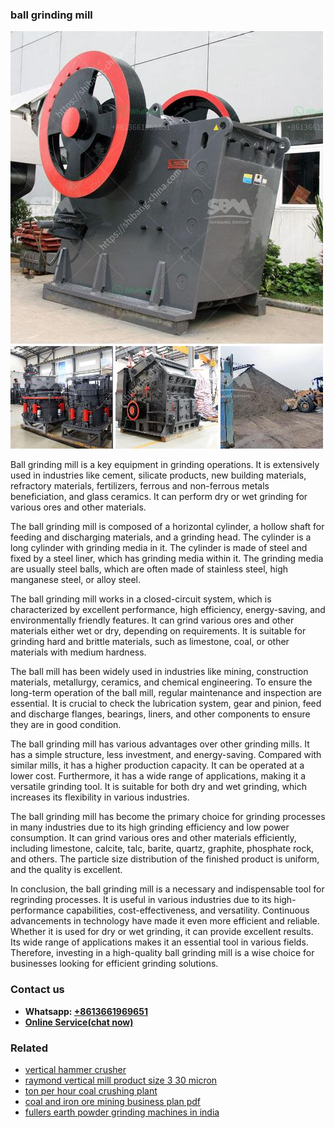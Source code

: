 <h3>ball grinding mill</h3><img src='1706767794.jpg' alt=''><p>Ball grinding mill is a key equipment in grinding operations. It is extensively used in industries like cement, silicate products, new building materials, refractory materials, fertilizers, ferrous and non-ferrous metals beneficiation, and glass ceramics. It can perform dry or wet grinding for various ores and other materials. </p><p>The ball grinding mill is composed of a horizontal cylinder, a hollow shaft for feeding and discharging materials, and a grinding head. The cylinder is a long cylinder with grinding media in it. The cylinder is made of steel and fixed by a steel liner, which has grinding media within it. The grinding media are usually steel balls, which are often made of stainless steel, high manganese steel, or alloy steel.</p><p>The ball grinding mill works in a closed-circuit system, which is characterized by excellent performance, high efficiency, energy-saving, and environmentally friendly features. It can grind various ores and other materials either wet or dry, depending on requirements. It is suitable for grinding hard and brittle materials, such as limestone, coal, or other materials with medium hardness. </p><p>The ball mill has been widely used in industries like mining, construction materials, metallurgy, ceramics, and chemical engineering. To ensure the long-term operation of the ball mill, regular maintenance and inspection are essential. It is crucial to check the lubrication system, gear and pinion, feed and discharge flanges, bearings, liners, and other components to ensure they are in good condition.</p><p>The ball grinding mill has various advantages over other grinding mills. It has a simple structure, less investment, and energy-saving. Compared with similar mills, it has a higher production capacity. It can be operated at a lower cost. Furthermore, it has a wide range of applications, making it a versatile grinding tool. It is suitable for both dry and wet grinding, which increases its flexibility in various industries. </p><p>The ball grinding mill has become the primary choice for grinding processes in many industries due to its high grinding efficiency and low power consumption. It can grind various ores and other materials efficiently, including limestone, calcite, talc, barite, quartz, graphite, phosphate rock, and others. The particle size distribution of the finished product is uniform, and the quality is excellent.</p><p>In conclusion, the ball grinding mill is a necessary and indispensable tool for regrinding processes. It is useful in various industries due to its high-performance capabilities, cost-effectiveness, and versatility. Continuous advancements in technology have made it even more efficient and reliable. Whether it is used for dry or wet grinding, it can provide excellent results. Its wide range of applications makes it an essential tool in various fields. Therefore, investing in a high-quality ball grinding mill is a wise choice for businesses looking for efficient grinding solutions.</p><h3>Contact us</h3><ul><li><strong>Whatsapp:&nbsp;<a href="https://wa.me/8613661969651">+8613661969651</a></strong></li><li><a href="https://swt.shibang-china.com/?git&amp;zhl&amp;ball grinding mill"><strong>Online Service(chat now)</strong></a></li></ul><h3>Related</h3><ul><li><a href='vertical hammer crusher.md'>vertical hammer crusher</a></li><li><a href='raymond vertical mill product size 3 30 micron.md'>raymond vertical mill product size 3 30 micron</a></li><li><a href='ton per hour coal crushing plant.md'>ton per hour coal crushing plant</a></li><li><a href='coal and iron ore mining business plan pdf.md'>coal and iron ore mining business plan pdf</a></li><li><a href='fullers earth powder grinding machines in india.md'>fullers earth powder grinding machines in india</a></li></ul>